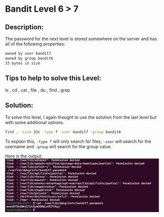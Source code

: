 # Bandit Level 6 > 7

## Description:
The password for the next level is stored somewhere on the server and has all of the following properties:

    owned by user bandit7
    owned by group bandit6
    33 bytes in size

## Tips to help to solve this Level:
ls , cd , cat , file , du , find , grep

## Solution:
To solve this level, I again thought to use the solution from the last level but with some additional options.

```bash
find . -size 33c -type f -user bandit7 -group bandit6
```

To explain this, ```-type f``` will only search for files, ```-user``` will search for the username and ```-group``` will search for the group value.


Here is the output:
![](images/bandit6to7.png)